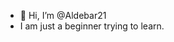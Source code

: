 - 👋 Hi, I’m @Aldebar21
- I am just a beginner trying to learn.
<!---
Aldebar21/Aldebar21 is a ✨ special ✨ repository because its `README.md` (this file) appears on your GitHub profile.
You can click the Preview link to take a look at your changes.
--->
